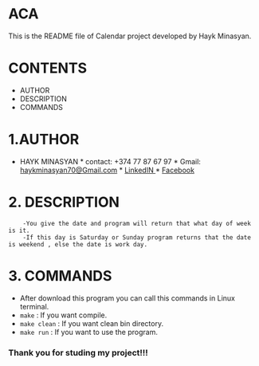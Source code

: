 # ACA
This is the README file of Calendar project developed by Hayk Minasyan.

# CONTENTS

* AUTHOR
* DESCRIPTION
* COMMANDS


# 1.AUTHOR

* HAYK MINASYAN
        * contact: +374 77 87 67 97
        * Gmail:   haykminasyan70@Gmail.com
        * [ LinkedIN ]( http://www.linkedin.com/in/hayk-minasyan-8b228620a)
        * [ Facebook ]( http://www.facebook.com/hayk.minasyan.1042 )

# 2. DESCRIPTION

        -You give the date and program will return that what day of week is it.
        -If this day is Saturday or Sunday program returns that the date is weekend , else the date is work day.

# 3. COMMANDS

* After download this program you can call this commands in Linux terminal.
* `make` : If you want compile.
* `make clean` : If you want clean bin directory.
* `make run` : If you want to use the program.

### Thank you for studing my project!!!

